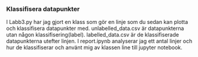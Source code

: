 ### Klassifisera datapunkter
I Labb3.py har jag gjort en klass som gör en linje som du sedan kan plotta och klassifisera datapunkter med.
unlabelled_data.csv är datapunkterna utan någon klassifisering(label).
labelled_data.csv är de klassifiserade datapunkterna utefter linjen.
I report.ipynb analyserar jag ett antal linjer och hur de klassifiserar och använt mig av klassen line till jupyter notebook.